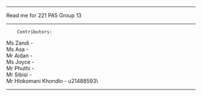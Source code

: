 ******************************************************************
Read me for 221 PA5 Group 13
******************************************************************
        Contributors:
Ms Zandi - \
Ms Asa - \
Mr Aidan - \
Ms Joyce - \
Mr Phuthi - \
Mr Sibisi - \
Mr Hlokomani Khondlo - u21488593\

*****************************************************************
